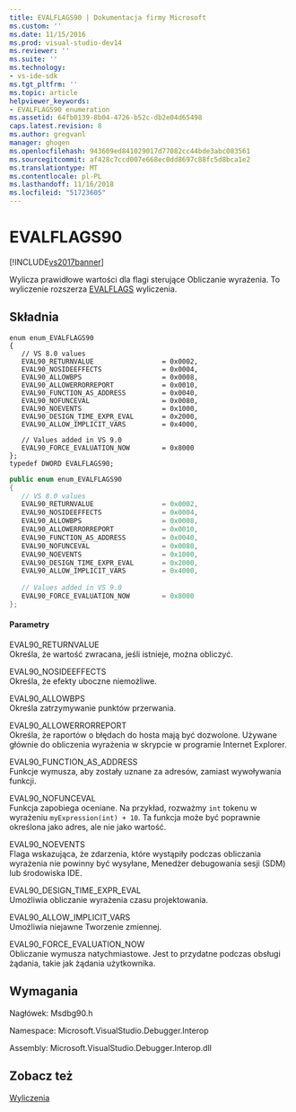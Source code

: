 ```yaml
---
title: EVALFLAGS90 | Dokumentacja firmy Microsoft
ms.custom: ''
ms.date: 11/15/2016
ms.prod: visual-studio-dev14
ms.reviewer: ''
ms.suite: ''
ms.technology:
- vs-ide-sdk
ms.tgt_pltfrm: ''
ms.topic: article
helpviewer_keywords:
- EVALFLAGS90 enumeration
ms.assetid: 64fb0139-8b04-4726-b52c-db2e04d65498
caps.latest.revision: 8
ms.author: gregvanl
manager: ghogen
ms.openlocfilehash: 943609ed841029017d77082cc44bde3abc083561
ms.sourcegitcommit: af428c7ccd007e668ec0dd8697c88fc5d8bca1e2
ms.translationtype: MT
ms.contentlocale: pl-PL
ms.lasthandoff: 11/16/2018
ms.locfileid: "51723605"
---
```

# <a name="evalflags90"></a>EVALFLAGS90
[!INCLUDE[vs2017banner](../../../includes/vs2017banner.md)]

Wylicza prawidłowe wartości dla flagi sterujące Obliczanie wyrażenia. To wyliczenie rozszerza [EVALFLAGS](../../../extensibility/debugger/reference/evalflags.md) wyliczenia.  
  
## <a name="syntax"></a>Składnia  
  
```cpp#  
enum enum_EVALFLAGS90  
{  
   // VS 8.0 values  
   EVAL90_RETURNVALUE                 = 0x0002,  
   EVAL90_NOSIDEEFFECTS               = 0x0004,  
   EVAL90_ALLOWBPS                    = 0x0008,  
   EVAL90_ALLOWERRORREPORT            = 0x0010,  
   EVAL90_FUNCTION_AS_ADDRESS         = 0x0040,  
   EVAL90_NOFUNCEVAL                  = 0x0080,  
   EVAL90_NOEVENTS                    = 0x1000,  
   EVAL90_DESIGN_TIME_EXPR_EVAL       = 0x2000,  
   EVAL90_ALLOW_IMPLICIT_VARS         = 0x4000,  
  
   // Values added in VS 9.0  
   EVAL90_FORCE_EVALUATION_NOW        = 0x8000  
};  
typedef DWORD EVALFLAGS90;  
```  
  
```csharp  
public enum enum_EVALFLAGS90  
{  
   // VS 8.0 values  
   EVAL90_RETURNVALUE                 = 0x0002,  
   EVAL90_NOSIDEEFFECTS               = 0x0004,  
   EVAL90_ALLOWBPS                    = 0x0008,  
   EVAL90_ALLOWERRORREPORT            = 0x0010,  
   EVAL90_FUNCTION_AS_ADDRESS         = 0x0040,  
   EVAL90_NOFUNCEVAL                  = 0x0080,  
   EVAL90_NOEVENTS                    = 0x1000,  
   EVAL90_DESIGN_TIME_EXPR_EVAL       = 0x2000,  
   EVAL90_ALLOW_IMPLICIT_VARS         = 0x4000,  
  
   // Values added in VS 9.0  
   EVAL90_FORCE_EVALUATION_NOW        = 0x8000  
};  
```  
  
#### <a name="parameters"></a>Parametry  
 EVAL90_RETURNVALUE  
 Określa, że wartość zwracana, jeśli istnieje, można obliczyć.  
  
 EVAL90_NOSIDEEFFECTS  
 Określa, że efekty uboczne niemożliwe.  
  
 EVAL90_ALLOWBPS  
 Określa zatrzymywanie punktów przerwania.  
  
 EVAL90_ALLOWERRORREPORT  
 Określa, że raportów o błędach do hosta mają być dozwolone. Używane głównie do obliczenia wyrażenia w skrypcie w programie Internet Explorer.  
  
 EVAL90_FUNCTION_AS_ADDRESS  
 Funkcje wymusza, aby zostały uznane za adresów, zamiast wywoływania funkcji.  
  
 EVAL90_NOFUNCEVAL  
 Funkcja zapobiega oceniane. Na przykład, rozważmy `int` tokenu w wyrażeniu `myExpression(int) + 10`. Ta funkcja może być poprawnie określona jako adres, ale nie jako wartość.  
  
 EVAL90_NOEVENTS  
 Flaga wskazująca, że zdarzenia, które wystąpiły podczas obliczania wyrażenia nie powinny być wysyłane, Menedżer debugowania sesji (SDM) lub środowiska IDE.  
  
 EVAL90_DESIGN_TIME_EXPR_EVAL  
 Umożliwia obliczanie wyrażenia czasu projektowania.  
  
 EVAL90_ALLOW_IMPLICIT_VARS  
 Umożliwia niejawne Tworzenie zmiennej.  
  
 EVAL90_FORCE_EVALUATION_NOW  
 Obliczanie wymusza natychmiastowe. Jest to przydatne podczas obsługi żądania, takie jak żądania użytkownika.  
  
## <a name="requirements"></a>Wymagania  
 Nagłówek: Msdbg90.h  
  
 Namespace: Microsoft.VisualStudio.Debugger.Interop  
  
 Assembly: Microsoft.VisualStudio.Debugger.Interop.dll  
  
## <a name="see-also"></a>Zobacz też  
 [Wyliczenia](../../../extensibility/debugger/reference/enumerations-visual-studio-debugging.md)

